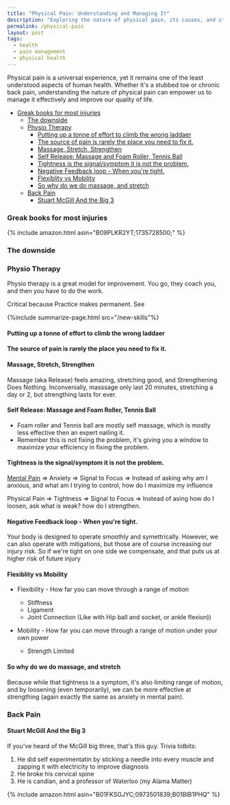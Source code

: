 ```yaml
---
title: "Physical Pain: Understanding and Managing It"
description: "Exploring the nature of physical pain, its causes, and strategies for effective management."
permalink: /physical-pain
layout: post
tags:
  - health
  - pain management
  - physical health
---
```


Physical pain is a universal experience, yet it remains one of the least understood aspects of human health. Whether it's a stubbed toe or chronic back pain, understanding the nature of physical pain can empower us to manage it effectively and improve our quality of life.

<!-- prettier-ignore-start -->
<!-- vim-markdown-toc-start -->

- [Greak books for most injuries](#greak-books-for-most-injuries)
  - [The downside](#the-downside)
  - [Physio Therapy](#physio-therapy)
    - [Putting up a tonne of effort to climb the wrong laddaer](#putting-up-a-tonne-of-effort-to-climb-the-wrong-laddaer)
    - [The source of pain is rarely the place you need to fix it.](#the-source-of-pain-is-rarely-the-place-you-need-to-fix-it)
    - [Massage, Stretch, Strengthen](#massage-stretch-strengthen)
    - [Self Release: Massage and Foam Roller, Tennis Ball](#self-release-massage-and-foam-roller-tennis-ball)
    - [Tightness is the signal/symptom it is not the problem.](#tightness-is-the-signalsymptom-it-is-not-the-problem)
    - [Negative Feedback loop - When you're tight.](#negative-feedback-loop---when-youre-tight)
    - [Flexiblity vs Mobility](#flexiblity-vs-mobility)
    - [So why do we do massage, and stretch](#so-why-do-we-do-massage-and-stretch)
  - [Back Pain](#back-pain)
    - [Stuart McGill And the Big 3](#stuart-mcgill-and-the-big-3)

<!-- vim-markdown-toc-end -->
<!-- prettier-ignore-end -->

### Greak books for most injuries

{% include amazon.html asin="B09PLKR2YT;1735728500;" %}

### The downside

### Physio Therapy

Physio therapy is a great model for improvement. You go, they coach you, and then you have to do the work.

Critical because Practice makes permanent. See

{%include summarize-page.html src="/new-skills"%}

#### Putting up a tonne of effort to climb the wrong laddaer

#### The source of pain is rarely the place you need to fix it.

#### Massage, Stretch, Strengthen

Massage (aka Release) feels amazing, stretching good, and Strengthening Does Nothing.
Inconvenially, masssage only last 20 minutes, stretching a day or 2, but strengthing lasts for ever.

#### Self Release: Massage and Foam Roller, Tennis Ball

- Foam roller and Tennis ball are mostly self massage, which is mostly less effective then an expert nailing it.
- Remember this is not fixing the problem, it's giving you a window to maximize your efficiency in fixing the problem.

#### Tightness is the signal/symptom it is not the problem.

[Mental Pain](/mental-pain) => Anxiety => Signal to Focus => Instead of asking why am I anxious, and what am I trying to control, how do I maximize my influence

Physical Pain => Tightness => Signal to Focus => Instead of asing how do I loosen, ask what is weak? how do I strengthen.

#### Negative Feedback loop - When you're tight.

Your body is designed to operate smoothly and symettrically. However, we can also operate with mitigations, but those are of course increasing our injury risk. So if we're tight on one side we compensate, and that puts us at higher risk of future injury

#### Flexiblity vs Mobility

- Flexibility - How far you can move through a range of motion

  - Stiffness
  - Ligament
  - Joint Connection (Like with Hip ball and socket, or ankle flexion))

- Mobility - How far you can move through a range of motion under your own power
  - Strength Limited

#### So why do we do massage, and stretch

Because while that tightness is a symptom, it's also limiting range of motion, and by loosening (even temporarily), we can be more effective at strengthing (again exactly the same as anxiety in mental pain).

### Back Pain

#### Stuart McGill And the Big 3

If you've heard of the McGill big three, that's this guy. Trivia tidbits:

1. He did self experimentatin by sticking a needle into every muscle and zapping it with electricity to improve diagnosis
1. He broke his cervical spine
1. He is candian, and a professor of Waterloo (my Alama Matter)

{% include amazon.html asin="B01FKSGJYC;0973501839;B01BIB1PHQ" %}
